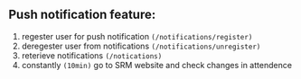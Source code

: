 ## Push notification feature:

1. regester user for push notification `(/notifications/register)`
2. deregester user from notifications `(/notifications/unregister)`
3. reterieve notifications `(/notications)`
4. constantly `(10min)` go to SRM website and check changes in attendence
